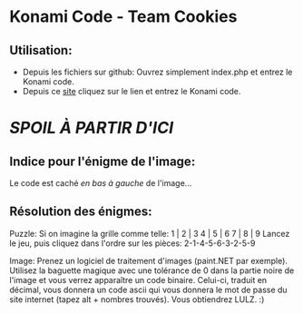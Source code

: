 # Konami Code - Team Cookies
## Utilisation:
* Depuis les fichiers sur github: Ouvrez simplement index.php et entrez le Konami code.
* Depuis ce [site](   ) cliquez sur le lien et entrez le Konami code.

# ***SPOIL À PARTIR D'ICI***

## Indice pour l'énigme de l'image:
Le code est caché *en bas à gauche* de l'image...

## Résolution des énigmes:
Puzzle: Si on imagine la grille comme telle:
1 | 2 | 3
4 | 5 | 6
7 | 8 | 9
Lancez le jeu, puis cliquez dans l'ordre sur les pièces: 2-1-4-5-6-3-2-5-9

Image: Prenez un logiciel de traitement d'images (paint.NET par exemple).
Utilisez la baguette magique avec une tolérance de 0 dans la partie noire de l'image et vous verrez apparaître un code binaire.
Celui-ci, traduit en décimal, vous donnera un code ascii qui vous donnera le mot de passe du site internet (tapez alt + nombres trouvés).
Vous obtiendrez LULZ. :)
